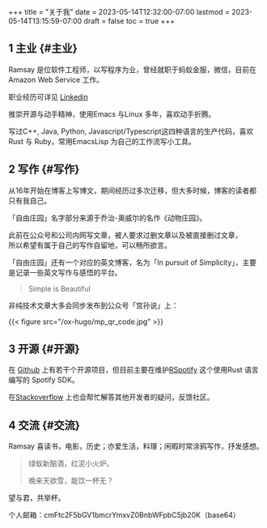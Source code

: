 +++
title = "关于我"
date = 2023-05-14T12:32:00-07:00
lastmod = 2023-05-14T13:15:59-07:00
draft = false
toc = true
+++

## <span class="section-num">1</span> 主业 {#主业}

Ramsay 是位软件工程师，以写程序为业，曾经就职于蚂蚁金服，微信，目前在Amazon Web Service 工作。 <br/>

职业经历可详见 [Linkedin](https://www.linkedin.com/in/ramsayleung/)  <br/>

推崇开源与动手精神，使用Emacs 与Linux 多年，喜欢动手折腾。 <br/>

写过C++, Java, Python, Javascript/Typescript这四种语言的生产代码，喜欢Rust 与 Ruby，常用EmacsLisp 为自己的工作流写小工具。 <br/>


## <span class="section-num">2</span> 写作 {#写作}

从16年开始在博客上写博文，期间经历过多次迁移，但大多时候，博客的读者都只有我自己。 <br/>

「自由庄园」名字部分来源于乔治-奥威尔的名作《动物庄园》。 <br/>

此前在公众号和公司内网写文章，被人要求过删文章以及被直接删过文章， <br/>
所以希望有属于自己的写作自留地，可以畅所欲言。 <br/>

「自由庄园」还有一个对应的英文博客，名为「In pursuit of Simplicity」，主要是记录一些英文写作与感悟的平台。 <br/>

> Simple is Beautiful <br/>

非纯技术文章大多会同步发布到公众号「宫孙说」上： <br/>

{{< figure src="/ox-hugo/mp_qr_code.jpg" >}} <br/>


## <span class="section-num">3</span> 开源 {#开源}

在 [Github](<https://github.com/ramsayleung>) 上有若干个开源项目，但目前主要在维护[RSpotify](<https://github.com/ramsayleung/rspotify>) 这个使用Rust 语言编写的 Spotify SDK。 <br/>

在[Stackoverflow](<https://stackoverflow.com/users/5738112/ramsay>) 上也会帮忙解答其他开发者的疑问，反馈社区。 <br/>


## <span class="section-num">4</span> 交流 {#交流}

Ramsay 喜读书，电影，历史；亦爱生活，料理；闲暇时常涂鸦写作，抒发感想。 <br/>

> 绿蚁新醅酒，红泥小火炉。 <br/>
> 
> 晚来天欲雪，能饮一杯无？ <br/>

望与君，共举杯。 <br/>

个人邮箱：cmFtc2F5bGV1bmcrYmxvZ0BnbWFpbC5jb20K（base64） <br/>

